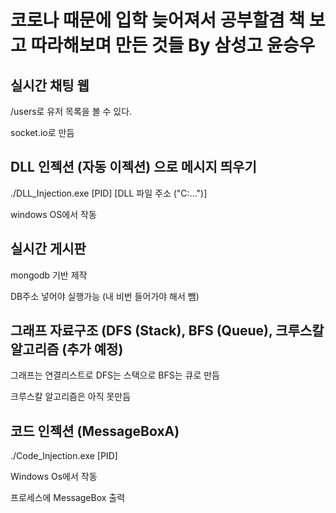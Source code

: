 # 코로나 때문에 입학 늦어져서 공부할겸 책 보고 따라해보며 만든 것들 By 삼성고 윤승우

## 실시간 채팅 웹

/users로 유저 목록을 볼 수 있다.

socket.io로 만듬

## DLL 인젝션 (자동 이젝션) 으로 메시지 띄우기

./DLL_Injection.exe [PID] [DLL 파일 주소 ("C:\...")]

windows OS에서 작동

## 실시간 게시판

mongodb 기반 제작

DB주소 넣어야 실행가능 (내 비번 들어가야 해서 뺌)

## 그래프 자료구조 (DFS (Stack), BFS (Queue), 크루스칼 알고리즘 (추가 예정)

그래프는 연결리스트로 DFS는 스택으로 BFS는 큐로 만듬

크루스칼 알고리즘은 아직 못만듬

## 코드 인젝션 (MessageBoxA)

./Code_Injection.exe [PID]

Windows Os에서 작동

프로세스에 MessageBox 출력